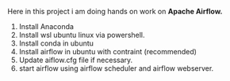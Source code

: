 Here in this project i am doing hands on work on **Apache Airflow.**
1. Install Anaconda
2. Install wsl ubuntu linux via powershell.
3. Install conda in ubuntu
4. Install airflow in ubuntu with contraint (recommended)
5. Update aiflow.cfg file if necessary.
6. start airflow using airflow scheduler and airflow webserver.
